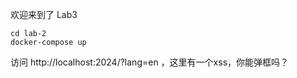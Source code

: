 
欢迎来到了 Lab3

```
cd lab-2
docker-compose up     
```

访问 http://localhost:2024/?lang=en ，这里有一个xss，你能弹框吗？